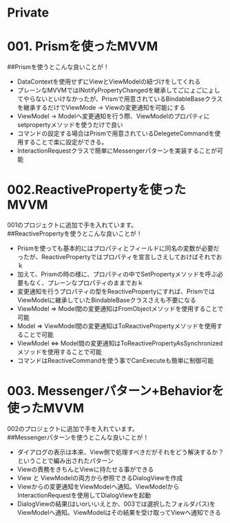 # Private

# 001. Prismを使ったMVVM  
##Prismを使うとこんな良いことが！  
* DataContextを使用せずにViewとViewModelの紐づけをしてくれる  
* プレーンなMVVMではINotifyPropertyChangedを継承してごにょごにょしてやらないといけなかったが、Prismで用意されているBindableBaseクラスを継承するだけでViewMode → Viewの変更通知を可能にする  
* ViewModel → Modelへ変更通知を行う際、ViewModelのプロパティにsetpropertyメソッドを使うだけで良い  
* コマンドの設定する場合はPrismで用意されているDelegeteCommandを使用することで楽に設定ができる。  
* InteractionRequestクラスで簡単にMessengerパターンを実装することが可能  
# 002.ReactivePropertyを使ったMVVM  
001のプロジェクトに追加で手を入れています。  
##ReactivePropertyを使うとこんな良いことが！  
* Prismを使っても基本的にはプロパティとフィールドに同名の変数が必要だったが、ReactivePropertyではプロパティを宣言しさえしておけばそれでおｋ  
* 加えて、Prismの時の様に、プロパティの中でSetPropertyメソッドを呼ぶ必要もなく、プレーンなプロパティのままでおｋ  
* 変更通知を行うプロパティの型をReactiveProperty<T>にすれば、PrismではViewModelに継承していたBindableBaseクラスさえも不要になる  
* ViewModel ⇒ Model間の変更通知はFromObjectメソッドを使用することで可能  
* Model ⇒ ViewModel間の変更通知はToReactivePropertyメソッドを使用することで可能  
* ViewModel ⇔ Model間の変更通知はToReactivePropertyAsSynchronizedメソッドを使用することで可能  
* コマンドはReactiveCommandを使う事でCanExecuteも簡単に制御可能  
# 003. Messengerパターン+Behaviorを使ったMVVM  
002のプロジェクトに追加で手を入れています。  
##Messengerパターンを使うとこんな良いことが！  
* ダイアログの表示は本来、View側で処理すべきだがそれをどう解決するか？ということで編み出されたパターン  
* Viewの責務をきちんとViewに持たせる事ができる  
* View と ViewModelの両方から参照できるDialogViewを作成  
* Viewからの変更通知をViewModelへ通知。ViewModelからInteractionRequestを使用してDialogViewを起動  
* DialogViewの結果(はいorいいえとか、003では選択したフォルダパス)をViewModelへ通知。ViewModelはその結果を受け取ってViewへ通知できる  
